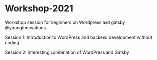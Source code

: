 # Workshop-2021

Workshop session for beginners on Wordpress and gatsby @youngInnovations

Session 1: Introduction to WordPress and backend development without coding

Session 2: Interesting combination of WordPress and Gatsby
